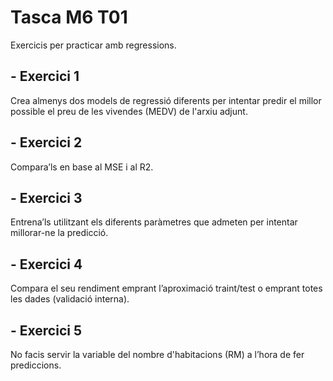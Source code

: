 # Tasca M6 T01
Exercicis per practicar amb regressions.

## - Exercici 1
Crea almenys dos models de regressió diferents per intentar predir el millor possible el preu de les vivendes (MEDV) de l'arxiu adjunt.

## - Exercici 2
Compara’ls en base al MSE i al R2.

## - Exercici 3
Entrena’ls utilitzant els diferents paràmetres que admeten per intentar millorar-ne la predicció.

## - Exercici 4
Compara el seu rendiment emprant l’aproximació traint/test o emprant totes les dades (validació interna).

## - Exercici 5
No facis servir la variable del nombre d'habitacions (RM) a l’hora de fer prediccions.

